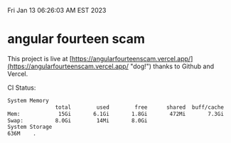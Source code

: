 Fri Jan 13 06:26:03 AM EST 2023

# angular fourteen scam


This project is live at [https://angularfourteenscam.vercel.app/](https://angularfourteenscam.vercel.app/ "dog!") thanks to Github and Vercel.

CI Status: 

```bash
System Memory
               total        used        free      shared  buff/cache   available
Mem:            15Gi       6.1Gi       1.8Gi       472Mi       7.3Gi       8.3Gi
Swap:          8.0Gi        14Mi       8.0Gi
System Storage
636M	.

